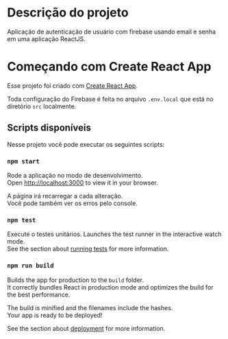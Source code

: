 # Descrição do projeto

Aplicação de autenticação de usuário com firebase usando email e senha em uma aplicação ReactJS.

# Começando com Create React App

Esse projeto foi criado com [Create React App](https://github.com/facebook/create-react-app).

Toda configuração do Firebase é feita no arquivo `.env.local` que está no diretório `src` localmente.

## Scripts disponíveis

Nesse projeto você pode executar os seguintes scripts:

### `npm start`

Rode a aplicação no modo de desenvolvimento.\
Open [http://localhost:3000](http://localhost:3000) to view it in your browser.

A página irá recarregar a cada alteração.\
Você pode também ver os erros pelo console.

### `npm test`

Execute o testes unitários.
Launches the test runner in the interactive watch mode.\
See the section about [running tests](https://facebook.github.io/create-react-app/docs/running-tests) for more information.

### `npm run build`

Builds the app for production to the `build` folder.\
It correctly bundles React in production mode and optimizes the build for the best performance.

The build is minified and the filenames include the hashes.\
Your app is ready to be deployed!

See the section about [deployment](https://facebook.github.io/create-react-app/docs/deployment) for more information.

